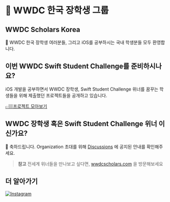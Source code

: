 #  WWDC 한국 장학생 그룹

## WWDC Scholars Korea

👋 WWDC 한국 장학생 여러분들, 그리고 iOS를 공부하시는 국내 학생분들 모두 환영합니다.

## 이번 WWDC Swift Student Challenge를 준비하시나요?

iOS 개발을 공부하면서 WWDC 장학생, Swift Student Challenge 위너를 꿈꾸는 학생들을 위해 제출했던 프로젝트들을 공개하고 있습니다.

[👉🏽프로젝트 모아보기](https://github.com/wwdc-kr/Submissions)

## WWDC 장학생 혹은 Swift Student Challenge 위너 이신가요?

🎉 축하드립니다. Organization 초대를 위해 [Discussions](https://github.com/orgs/wwdc-kr/discussions) 에 공지된 안내를 확인해주세요.

> **참고** 전세계 위너들을 만나보고 싶다면, [wwdcscholars.com](https://www.wwdcscholars.com) 을 방문해보세요 

## 더 알아가기

[![Instagram](https://img.shields.io/badge/@wwdc_scholars_kr-e4405f?style=for-the-badge&logo=instagram&logoColor=white)](https://instagram.com/wwdc_scholars_kr)
